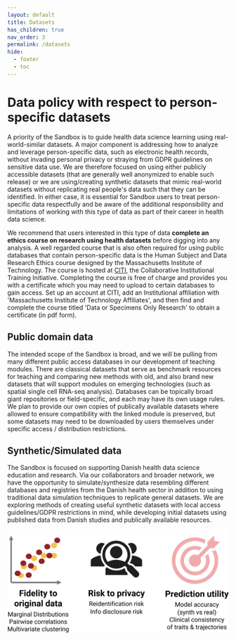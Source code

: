 ```yaml
---
layout: default
title: Datasets
has_children: true
nav_order: 3
permalink: /datasets
hide:
  - footer
  - toc
---
```


# Data policy with respect to person-specific datasets

A priority of the Sandbox is to guide health data science learning using real-world-similar datasets. A major component is addressing how to analyze and leverage person-specific data, such as electronic health records, without invading personal privacy or straying from GDPR guidelines on sensitive data use. We are therefore focused on using either publicly accessible datasets (that are generally well anonymized to enable such release) or we are using/creating synthetic datasets that mimic real-world datasets without replicating real people's data such that they can be identified. In either case, it is essential for Sandbox users to treat person-specific data respectfully and be aware of the additional responsibility and limitations of working with this type of data as part of their career in health data science.

We recommend that users interested in this type of data **complete an ethics course on research using health datasets** before digging into any analysis. A well regarded course that is also often required for using public databases that contain person-specific data is the Human Subject and Data Research Ethics course designed by the Massachusetts Institute of Technology. The course is hosted at [CITI](https://about.citiprogram.org/), the Collaborative Institutional Training Initiative. Completing the course is free of charge and provides you with a certificate which you may need to upload to certain databases to gain access. Set up an account at CITI, add an Institutional affiliation with 'Massachusetts Institute of Technology Affiliates', and then find and complete the course titled 'Data or Specimens Only Research' to obtain a certificate (in pdf form). 

## Public domain data
The intended scope of the Sandbox is broad, and we will be pulling from many different public access databases in our development of teaching modules. There are classical datasets that serve as benchmark resources for teaching and comparing new methods with old, and also brand new datasets that will support modules on emerging technologies (such as spatial single cell RNA-seq analysis). Databases can be topically broad giant repositories or field-specific, and each may have its own usage rules. We plan to provide our own copies of publically available datasets where allowed to ensure compatibility with the linked module is preserved, but some datasets may need to be downloaded by users themselves under specific access / distribution restrictions.

## Synthetic/Simulated data
The Sandbox is focused on supporting Danish health data science education and research. Via our collaborators and broader network, we have the opportunity to simulate/synthesize data resembling different databases and registries from the Danish health sector in addition to using traditional data simulation techniques to replicate general datasets. We are exploring methods of creating useful synthetic datasets with local access guidelines/GDPR restrictions in mind, while developing initial datasets using published data from Danish studies and publically available resources.


![](../images/SynthDataQualities.png)

